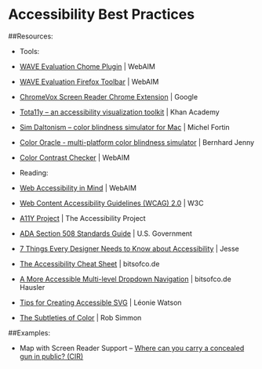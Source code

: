 # Accessibility Best Practices
##Resources:
* Tools:
 * [WAVE Evaluation Chome Plugin](https://chrome.google.com/webstore/detail/wave-evaluation-tool/jbbplnpkjmmeebjpijfedlgcdilocofh?hl=en-US) | WebAIM
 * [WAVE Evaluation Firefox Toolbar](https://addons.mozilla.org/En-us/firefox/addon/wave-toolbar/) | WebAIM
 * [ChromeVox Screen Reader Chrome Extension](https://chrome.google.com/webstore/detail/chromevox/kgejglhpjiefppelpmljglcjbhoiplfn) | Google
 * [Tota11y – an accessibility visualization toolkit](http://khan.github.io/tota11y/) | Khan Academy
 * [Sim Daltonism – color blindness simulator for Mac](https://michelf.ca/projects/sim-daltonism/) | Michel Fortin
 * [Color Oracle - multi-platform color blindness simulator](http://colororacle.org/) | Bernhard Jenny
 * [Color Contrast Checker](http://webaim.org/resources/contrastchecker/) | WebAIM

* Reading:
 * [Web Accessibility in Mind](http://webaim.org/) | WebAIM
 * [Web Content Accessibility Guidelines (WCAG) 2.0](http://www.w3.org/TR/WCAG20/) | W3C
 * [A11Y Project](http://a11yproject.com/) | The Accessibility Project
 * [ADA Section 508 Standards Guide](http://www.section508.gov/section-508-standards-guide) | U.S. Government
 * [7 Things Every Designer Needs to Know about Accessibility](https://medium.com/salesforce-ux/7-things-every-designer-needs-to-know-about-accessibility-64f105f0881b) | Jesse 
 * [The Accessibility Cheat Sheet](http://bitsofco.de/2015/the-accessibility-cheatsheet/) | bitsofco.de
 * [A More Accessible Multi-level Dropdown Navigation](http://bitsofco.de/2015/accessible-multi-level-dropdown-navigation/) | bitsofco.de
 Hausler 
 * [Tips for Creating Accessible SVG](http://www.sitepoint.com/tips-accessible-svg/) | Léonie Watson 
 * [The Subtleties of Color](http://earthobservatory.nasa.gov/blogs/elegantfigures/2013/08/05/subtleties-of-color-part-1-of-6/) | Rob Simmon


##Examples:
 * Map with Screen Reader Support – [Where can you carry a concealed gun in public? (CIR)](http://s3-us-west-1.amazonaws.com/apps-cironline-org/concealed-carry/index.html)